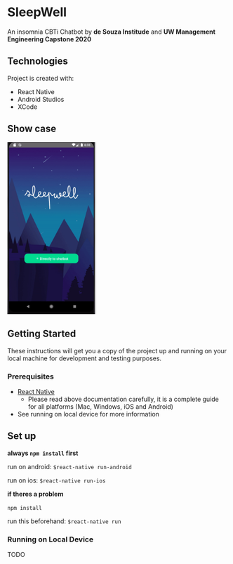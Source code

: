 # SleepWell
An insomnia CBTi Chatbot by **de Souza Institude** and **UW Management Engineering Capstone 2020**

## Technologies
Project is created with:
- React Native
- Android Studios
- XCode

## Show case
<img src='examples/welcome.gif' width=200>


## Getting Started 
These instructions will get you a copy of the project up and running on your local machine for development and testing purposes.

### Prerequisites

- [React Native](https://reactnative.dev/docs/environment-setup)
    - Please read above documentation carefully, it is a complete guide for all platforms (Mac, Windows, iOS and Android)
- See running on local device for more information


## Set up
**always 
```npm install``` 
first**

run on android:
`$react-native run-android`

run on ios:
`$react-native run-ios`


**if theres a problem**

```npm install``` 

run this beforehand:
`$react-native run`


### Running on Local Device
TODO
